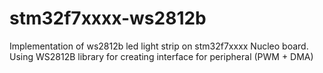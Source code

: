 # stm32f7xxxx-ws2812b
Implementation of ws2812b led light strip on stm32f7xxxx Nucleo board. Using WS2812B library for creating interface for peripheral
(PWM + DMA)
